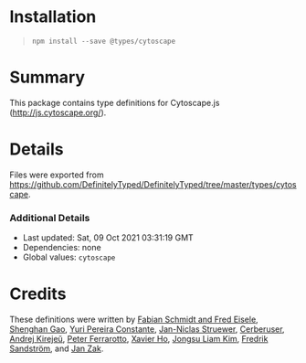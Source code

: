 # Installation
> `npm install --save @types/cytoscape`

# Summary
This package contains type definitions for Cytoscape.js (http://js.cytoscape.org/).

# Details
Files were exported from https://github.com/DefinitelyTyped/DefinitelyTyped/tree/master/types/cytoscape.

### Additional Details
 * Last updated: Sat, 09 Oct 2021 03:31:19 GMT
 * Dependencies: none
 * Global values: `cytoscape`

# Credits
These definitions were written by [ Fabian Schmidt and Fred Eisele](https://github.com/phreed), [Shenghan Gao](https://github.com/wy193777), [Yuri Pereira Constante](https://github.com/ypconstante), [Jan-Niclas Struewer](https://github.com/janniclas), [Cerberuser](https://github.com/cerberuser), [Andrej Kirejeŭ](https://github.com/gsbelarus), [Peter Ferrarotto](https://github.com/peterjferrarotto), [Xavier Ho](https://github.com/spaxe), [Jongsu Liam Kim](https://github.com/appleparan), [Fredrik Sandström](https://github.com/Veckodag), and [Jan Zak](https://github.com/zakjan).
